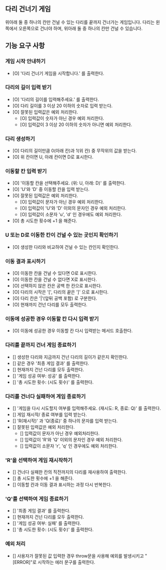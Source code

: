 ## 다리 건너기 게임

위아래 둘 중 하나의 칸만 건널 수 있는 다리를 끝까지 건너가는 게임입니다.
다리는 왼쪽에서 오른쪽으로 건너야 하며, 위아래 둘 중 하나의 칸만 건널 수 있습니다.

## 기능 요구 사항

### 게임 시작 안내하기

- [O] '다리 건너기 게임을 시작합니다.' 를 출력한다.

### 다리의 길이 입력 받기

- [O] '다리의 길이를 입력해주세요.' 를 출력한다.
- [O] 다리 길이를 3 이상 20 이하의 숫자로 입력 받는다.
- [O] 잘못된 입력값은 예외 처리한다.
  - [O] 입력값이 숫자가 아닌 경우 예외 처리한다.
  - [O] 입력값이 3 이상 20 이하의 숫자가 아니면 예외 처리한다.

### 다리 생성하기

- [O] 다리의 길이만큼 0(아래 칸)과 1(위 칸) 중 무작위의 값을 받는다.
- [O] 위 칸이면 U, 아래 칸이면 D로 표시한다.

### 이동할 칸 입력 받기

- [O] '이동할 칸을 선택해주세요. (위: U, 아래: D)' 를 출력한다.
- [O] 'U'와 'D' 중 이동할 칸을 입력 받는다.
- [O] 잘못된 입력값은 예외 처리한다.
  - [O] 입력값이 문자가 아닌 경우 예외 처리한다.
  - [O] 입력값이 'U'와 'D' 이외의 문자인 경우 예외 처리한다.
  - [O] 입력값이 소문자 'u', 'd' 인 경우에도 예외 처리한다.
- [O] 총 시도한 횟수에 +1 을 해준다.

### U 또는 D로 이동한 칸이 건널 수 있는 곳인지 확인하기

- [O] 생성한 다리와 비교하여 건널 수 있는 칸인지 확인한다.

### 이동 결과 표시하기

- [O] 이동한 칸을 건널 수 있다면 O로 표시한다.
- [O] 이동한 칸을 건널 수 없다면 X로 표시한다.
- [O] 선택하지 않은 칸은 공백 한 칸으로 표시한다.
- [O] 다리의 시작은 '[', 다리의 끝은 ']' 으로 표시한다.
- [O] 다리 칸은 '|'(앞뒤 공백 포함) 로 구분한다.
- [O] 현재까지 건넌 다리를 모두 출력한다.

### 이동에 성공한 경우 이동할 칸 다시 입력 받기

- [O] 이동에 성공한 경우 이동할 칸 다시 입력받는 메서드 호출한다.

### 다리를 끝까지 건너 게임 종료하기

- [] 생성한 다리와 지금까지 건넌 다리의 길이가 같은지 확인한다.
- [] 같은 경우 '최종 게임 결과' 를 출력한다.
- [] 현재까지 건넌 다리를 모두 출력한다.
- [] '게임 성공 여부: 성공' 를 출력한다.
- [] '총 시도한 횟수: (시도 횟수)' 를 출력한다.

### 다리를 건너다 실패하여 게임 종료하기

- [] '게임을 다시 시도할지 여부를 입력해주세요. (재시도: R, 종료: Q)' 를 출력한다.
- [] 게임 재시작/ 종료 여부를 입력 받는다.
- [] 'R(재시작)' 과 'Q(종료)' 중 하나의 문자를 입력 받는다.
- [] 잘못된 입력값은 예외 처리한다.
  - [] 입력값이 문자가 아닌 경우 예외처리한다.
  - [] 입력값이 'R'와 'Q' 이외의 문자인 경우 예외 처리한다.
  - [] 입력값이 소문자 'r', 'q' 인 경우에도 예외 처리한다.

### 'R'을 선택하여 게임 재시작하기

- [] 건너다 실패한 칸의 직전까지의 다리를 재사용하여 출력한다.
- [] 총 시도한 횟수에 +1 을 해준다.
- [] 이동할 칸과 이동 결과 표시하는 과정 다시 반복한다.

### 'Q'를 선택하여 게임 종료하기

- [] '최종 게임 결과' 를 출력한다.
- [] 현재까지 건넌 다리를 모두 출력한다.
- [] '게임 성공 여부: 실패' 를 출력한다.
- [] '총 시도한 횟수: (시도 횟수)' 를 출력한다.

### 예외 처리

- [] 사용자가 잘못된 값 입력한 경우 throw문을 사용해 예외를 발생시키고 "[ERROR]"로 시작하는 에러 문구를 출력한다.
